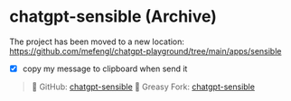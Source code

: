 # chatgpt-sensible (Archive)

The project has been moved to a new location:
https://github.com/mefengl/chatgpt-playground/tree/main/apps/sensible

- [x] copy my message to clipboard when send it

> 📝 GitHub: [chatgpt-sensible](https://github.com/mefengl/chatgpt-sensible)
> 🍴 Greasy Fork: [chatgpt-sensible](https://greasyfork.org/scripts/460863)
